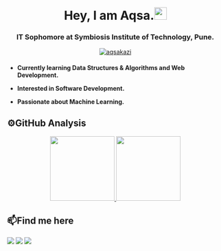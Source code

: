 <h1 align="center">Hey, I am Aqsa.<img src="https://github.com/TheDudeThatCode/TheDudeThatCode/blob/master/Assets/Hi.gif" width="29px"></h1>
<h3 align="center">IT Sophomore at Symbiosis Institute of Technology, Pune.</h3>

[<p align="center">
 <img src="https://komarev.com/ghpvc/?username=aqsakazi&color=blueviolet&style=flat" alt="aqsakazi" />](https://github.com/aqsakazi)
 </p>
<h4>

 - Currently learning Data Structures & Algorithms and Web Development.

- Interested in Software Development. 
 
- Passionate about Machine Learning.
</h4>

## ⚙️GitHub Analysis

<p align="center">
<a href="https://github.com/aqsakazi">
  <img height="150em" src="https://github-readme-stats-eight-theta.vercel.app/api?username=aqsakazi&show_icons=true&theme=algolia&include_all_commits=true&count_private=true"/>
  <img height="150em" src="https://github-readme-stats-eight-theta.vercel.app/api/top-langs/?username=aqsakazi&layout=compact&langs_count=8&theme=algolia&include_all_commits=true&count_private=true"/>
</a>
</p>


## 📫Find me here

<a href="https://www.linkedin.com/in/aqsakazi/"><img src="https://img.shields.io/badge/LinkedIn-0077B5?style=for-the-badge&logo=linkedin&logoColor=white"></a>
<a href="mailto:aqsazim786@gmail.com? subject=Via Github"><img src="https://img.shields.io/badge/Gmail-D14836?style=for-the-badge&logo=gmail&logoColor=white"></a>
<a href="https://open.spotify.com/user/l9d8j7jm61youphsryvmjunk4?si=1022c8b56f064b3f"><img src="https://img.shields.io/badge/Spotify-1ED760?&style=for-the-badge&logo=spotify&logoColor=white"></a>
